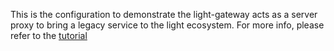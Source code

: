 This is the configuration to demonstrate the light-gateway acts as a server proxy to bring a legacy service to the light ecosystem. For more info, please refer to the [tutorial]()


